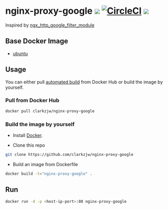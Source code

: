 # nginx-proxy-google [![](https://images.microbadger.com/badges/version/clarkzjw/nginx-proxy-google.svg)](https://microbadger.com/images/clarkzjw/nginx-proxy-google "Get your own version badge on microbadger.com") [![CircleCI](https://circleci.com/gh/clarkzjw/nginx-proxy-google.svg?style=svg)](https://circleci.com/gh/clarkzjw/nginx-proxy-google) [![](https://images.microbadger.com/badges/image/clarkzjw/nginx-proxy-google.svg)](https://microbadger.com/images/clarkzjw/nginx-proxy-google "Get your own image badge on microbadger.com")

Inspired by [ngx_http_google_filter_module](https://github.com/cuber/ngx_http_google_filter_module)

## Base Docker Image

* [ubuntu](https://hub.docker.com/_/ubuntu/)

## Usage

You can either pull [automated build](https://hub.docker.com/r/clarkzjw/nginx-proxy-google/) from Docker Hub or build the image by yourself.

### Pull from Docker Hub

```bash
docker pull clarkzjw/nginx-proxy-google
```

### Build the image by yourself

+ Install [Docker](https://docs.docker.com/engine/installation/#installation).

+ Clone this repo

```bash
git clone https://github.com/clarkzjw/nginx-proxy-google
```

+ Build an image from Dockerfile

```bash
docker build -t="nginx-proxy-google" .
```

## Run

```bash
docker run -d -p <host-ip-port>:80 nginx-proxy-google
```


